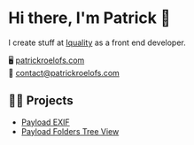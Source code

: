 # Hi there, I'm Patrick 👋
I create stuff at [Iquality](https://www.iquality.nl/) as a front end developer.

🖥️ [patrickroelofs.com](https://patrickroelofs.com) <br />
📧 [contact@patrickroelofs.com](mailto:contact@patrickroelofs.com)

## 👷‍♂️ Projects
- [Payload EXIF](https://github.com/Patrickroelofs/payload-exif)
- [Payload Folders Tree View](https://github.com/Patrickroelofs/payload-folders-tree-view)
